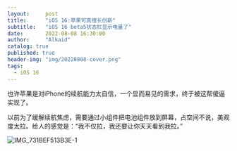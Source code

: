 ```yaml
---
layout:     post
title:      "iOS 16:苹果可真擅长创新"
subtitle:   "iOS 16 beta5状态栏显示电量了"
date:       2022-08-08 16:30:00
author:     "Alkaid"
catalog: true
published: true
header-img: "img/20220808-cover.png"
tags:
  - iOS 16
---
```




也许苹果是对iPhone的续航能力太自信，一个显而易见的需求，终于被这帮傻逼实现了。

以前为了缓解续航焦虑，需要通过小组件把电池组件放到屏幕，占空间不说，美观度太拉。给人的感觉是：“我不仅拉，我还要让你天天看到我拉。”



![IMG_731BEF513B3E-1](https://tva1.sinaimg.cn/large/e6c9d24egy1h50kt2joxbj20wi0lk40y.jpg)
